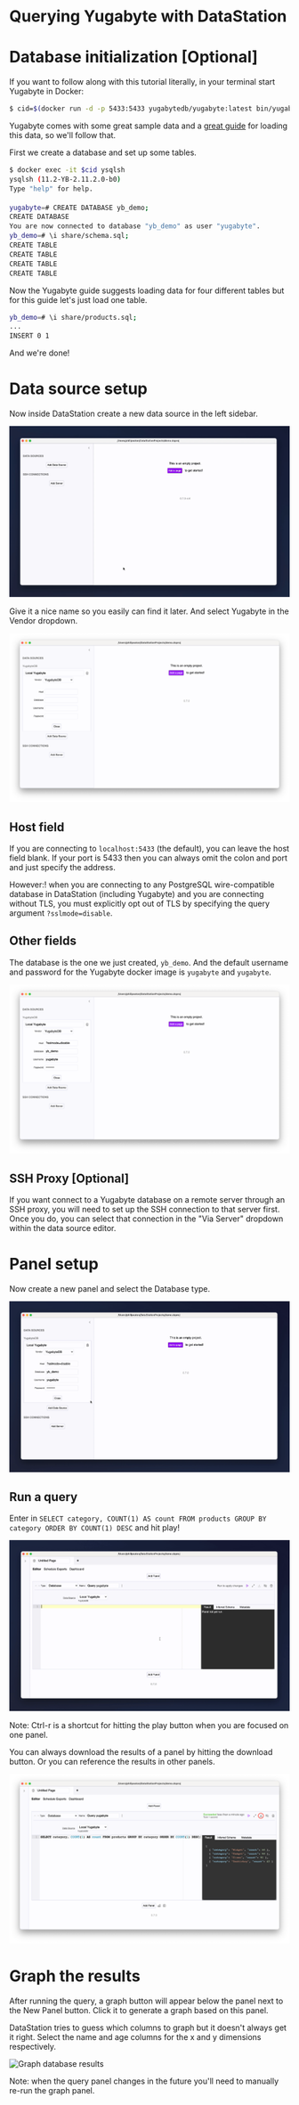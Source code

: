 # Querying Yugabyte with DataStation

# Database initialization [Optional]

If you want to follow along with this tutorial literally, in your
terminal start Yugabyte in Docker:

```bash
$ cid=$(docker run -d -p 5433:5433 yugabytedb/yugabyte:latest bin/yugabyted start)
```

Yugabyte comes with some great sample data and a [great
guide](https://docs.yugabyte.com/latest/quick-start/explore/ysql/) for
loading this data, so we'll follow that.

First we create a database and set up some tables.

```bash
$ docker exec -it $cid ysqlsh
ysqlsh (11.2-YB-2.11.2.0-b0)
Type "help" for help.

yugabyte=# CREATE DATABASE yb_demo;
CREATE DATABASE
You are now connected to database "yb_demo" as user "yugabyte".
yb_demo=# \i share/schema.sql;
CREATE TABLE
CREATE TABLE
CREATE TABLE
CREATE TABLE
```

Now the Yugabyte guide suggests loading data for four different tables
but for this guide let's just load one table.

```bash
yb_demo=# \i share/products.sql;
...
INSERT 0 1
```

And we're done!

# Data source setup

Now inside DataStation create a new data source in the left sidebar.

![Creating a new data source](/tutorials/create-data-source.gif)

Give it a nice name so you easily can find it later. And select Yugabyte
in the Vendor dropdown.

![Creating a Yugabyte data source](/tutorials/create-yugabyte-data-source.png)

## Host field

If you are connecting to `localhost:5433` (the default), you can
leave the host field blank. If your port is 5433 then you can always
omit the colon and port and just specify the address.

However:! when you are connecting to any PostgreSQL wire-compatible
database in DataStation (including Yugabyte) and you are connecting
without TLS, you must explicitly opt out of TLS by specifying the
query argument `?sslmode=disable`.

## Other fields

The database is the one we just created, `yb_demo`. And the default
username and password for the Yugabyte docker image is `yugabyte` and
`yugabyte`.

![Filled Flux data source](/tutorials/yugabyte-data-source-filled.png)

## SSH Proxy [Optional]

If you want connect to a Yugabyte database on a remote server through an
SSH proxy, you will need to set up the SSH connection to that server
first. Once you do, you can select that connection in the "Via Server"
dropdown within the data source editor.

# Panel setup

Now create a new panel and select the Database type.

![Create database panel](/tutorials/create-yugabyte-database-panel.gif)

## Run a query

Enter in `SELECT category, COUNT(1) AS count FROM products GROUP BY
category ORDER BY COUNT(1) DESC` and hit play!

![Run Yugabyte query](/tutorials/run-yugabyte-query.gif)

Note: Ctrl-r is a shortcut for hitting the play button when you are
focused on one panel.

You can always download the results of a panel by hitting the download
button. Or you can reference the results in other panels.

![Download panel results](/tutorials/download-yugabyte-panel-results.png)

# Graph the results

After running the query, a graph button will appear below the panel
next to the New Panel button. Click it to generate a graph based on
this panel.

DataStation tries to guess which columns to graph but it doesn't
always get it right. Select the name and age columns for the x and y
dimensions respectively.

![Graph database results](/tutorials/graph-yugabyte-database-results.gif)

Note: when the query panel changes in the future you'll need to
manually re-run the graph panel.
